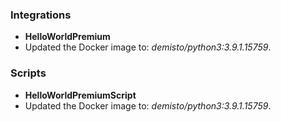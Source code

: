### Integrations
- __HelloWorldPremium__
- Updated the Docker image to: *demisto/python3:3.9.1.15759*.

### Scripts
- __HelloWorldPremiumScript__
- Updated the Docker image to: *demisto/python3:3.9.1.15759*.